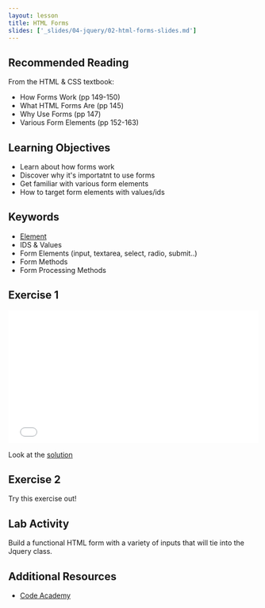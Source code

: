 ```yaml
---
layout: lesson
title: HTML Forms
slides: ['_slides/04-jquery/02-html-forms-slides.md']
---
```


## Recommended Reading

From the HTML & CSS textbook:

- How Forms Work (pp 149-150)
- What HTML Forms Are (pp 145)
- Why Use Forms (pp 147)
- Various Form Elements (pp 152-163)

## Learning Objectives

- Learn about how forms work
- Discover why it's importatnt to use forms
- Get familiar with various form elements
- How to target form elements with values/ids

## Keywords

- [Element](https://developer.mozilla.org/en/docs/Web/HTML/Element)
- IDS & Values
- Form Elements (input, textarea, select, radio, submit..)
- Form Methods
- Form Processing Methods


## Exercise 1

<iframe height='268' scrolling='no' src='//codepen.io/redacademy/embed/EjXNLx/?height=268&theme-id=0&default-tab=html' frameborder='no' allowtransparency='true' allowfullscreen='true' style='width: 100%;'>See the Pen <a href='http://codepen.io/redacademy/pen/EjXNLx/'>EjXNLx</a> by RED Academy (<a href='http://codepen.io/redacademy'>@redacademy</a>) on <a href='http://codepen.io'>CodePen</a>.
</iframe>

Look at the [solution](http://codepen.io/redacademy/pen/VLWmxm)


## Exercise 2

Try this exercise out!


## Lab Activity

Build a functional HTML form with a variety of inputs that will tie into the Jquery class.

## Additional Resources

- [Code Academy](http://www.codecademy.com/learn)

